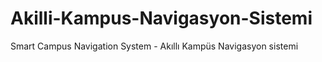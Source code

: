 # Akilli-Kampus-Navigasyon-Sistemi
Smart Campus Navigation System - Akıllı Kampüs Navigasyon sistemi
